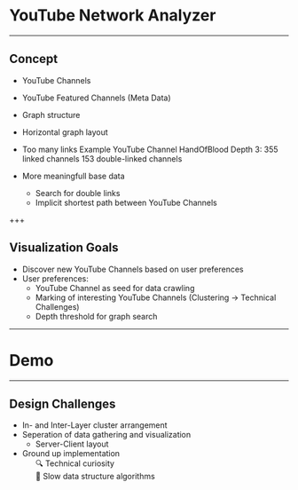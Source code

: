 # YouTube Network Analyzer
---

## Concept

- YouTube Channels 
- YouTube Featured Channels (Meta Data)
- Graph structure
- Horizontal graph layout 
- Too many links
Example YouTube Channel HandOfBlood
Depth 3: 355 linked channels
         153 double-linked channels

- More meaningfull base data
  - Search for double links
  - Implicit shortest path between YouTube Channels

+++

## Visualization Goals

- Discover new YouTube Channels based on user preferences
- User preferences:
  - YouTube Channel as seed for data crawling
  - Marking of interesting YouTube Channels (Clustering -> Technical Challenges)
  - Depth threshold for graph search

---

# Demo

---

## Design Challenges

- In- and Inter-Layer cluster arrangement
- Seperation of data gathering and visualization
  - Server-Client layout
- Ground up implementation
  <ul style="list-style: none;">
    <li>🔍 Technical curiosity </li>
    <li>🐢 Slow data structure algorithms </li>
  </ul>
